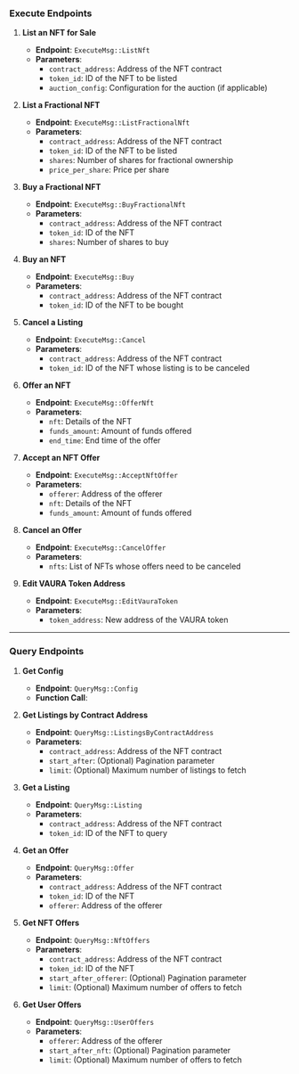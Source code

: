### Execute Endpoints

1. **List an NFT for Sale**
   - **Endpoint**: `ExecuteMsg::ListNft`
   - **Parameters**:
     - `contract_address`: Address of the NFT contract
     - `token_id`: ID of the NFT to be listed
     - `auction_config`: Configuration for the auction (if applicable)

2. **List a Fractional NFT**
   - **Endpoint**: `ExecuteMsg::ListFractionalNft`
   - **Parameters**:
     - `contract_address`: Address of the NFT contract
     - `token_id`: ID of the NFT to be listed
     - `shares`: Number of shares for fractional ownership
     - `price_per_share`: Price per share

3. **Buy a Fractional NFT**
   - **Endpoint**: `ExecuteMsg::BuyFractionalNft`
   - **Parameters**:
     - `contract_address`: Address of the NFT contract
     - `token_id`: ID of the NFT
     - `shares`: Number of shares to buy

4. **Buy an NFT**
   - **Endpoint**: `ExecuteMsg::Buy`
   - **Parameters**:
     - `contract_address`: Address of the NFT contract
     - `token_id`: ID of the NFT to be bought

5. **Cancel a Listing**
   - **Endpoint**: `ExecuteMsg::Cancel`
   - **Parameters**:
     - `contract_address`: Address of the NFT contract
     - `token_id`: ID of the NFT whose listing is to be canceled

6. **Offer an NFT**
   - **Endpoint**: `ExecuteMsg::OfferNft`
   - **Parameters**:
     - `nft`: Details of the NFT
     - `funds_amount`: Amount of funds offered
     - `end_time`: End time of the offer

7. **Accept an NFT Offer**
   - **Endpoint**: `ExecuteMsg::AcceptNftOffer`
   - **Parameters**:
     - `offerer`: Address of the offerer
     - `nft`: Details of the NFT
     - `funds_amount`: Amount of funds offered

8. **Cancel an Offer**
   - **Endpoint**: `ExecuteMsg::CancelOffer`
   - **Parameters**:
     - `nfts`: List of NFTs whose offers need to be canceled

9. **Edit VAURA Token Address**
   - **Endpoint**: `ExecuteMsg::EditVauraToken`
   - **Parameters**:
     - `token_address`: New address of the VAURA token

----
### Query Endpoints

1. **Get Config**
   - **Endpoint**: `QueryMsg::Config`
   - **Function Call**:

2. **Get Listings by Contract Address**
   - **Endpoint**: `QueryMsg::ListingsByContractAddress`
   - **Parameters**:
     - `contract_address`: Address of the NFT contract
     - `start_after`: (Optional) Pagination parameter
     - `limit`: (Optional) Maximum number of listings to fetch

3. **Get a Listing**
   - **Endpoint**: `QueryMsg::Listing`
   - **Parameters**:
     - `contract_address`: Address of the NFT contract
     - `token_id`: ID of the NFT to query

4. **Get an Offer**
   - **Endpoint**: `QueryMsg::Offer`
   - **Parameters**:
     - `contract_address`: Address of the NFT contract
     - `token_id`: ID of the NFT
     - `offerer`: Address of the offerer

5. **Get NFT Offers**
   - **Endpoint**: `QueryMsg::NftOffers`
   - **Parameters**:
     - `contract_address`: Address of the NFT contract
     - `token_id`: ID of the NFT
     - `start_after_offerer`: (Optional) Pagination parameter
     - `limit`: (Optional) Maximum number of offers to fetch

6. **Get User Offers**
   - **Endpoint**: `QueryMsg::UserOffers`
   - **Parameters**:
     - `offerer`: Address of the offerer
     - `start_after_nft`: (Optional) Pagination parameter
     - `limit`: (Optional) Maximum number of offers to fetch
